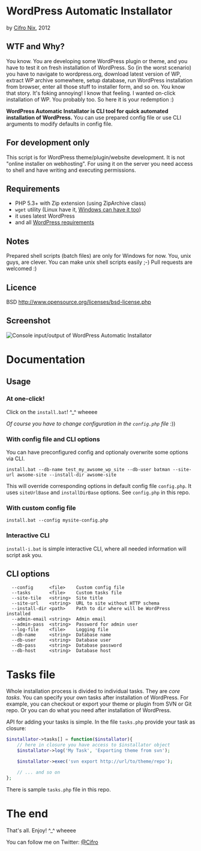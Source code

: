 # WordPress Automatic Installator
by [Cifro Nix](http://cifro.uniquebyte.com), 2012

## WTF and Why?
You know. You are developing some WordPress plugin or theme, and you have to test it on fresh installation of WordPress. So (in the worst scenario) you have to navigate to wordpress.org, download latest version of WP, extract WP archive somewhere, setup database, run WordPress installation from browser, enter all those stuff to installer form, and so on. You know that story. It's foking annoying! I know that feeling. I wanted on-click installation of WP. You probably too. So here it is your redemption :)

**WordPress Automatic Installator is CLI tool for quick automated installation of WordPress.** You can use prepared config file or use CLI arguments to modify defaults in config file.

## For development only
This script is for WordPress theme/plugin/website development. It is not "online installer on webhosting". For using it on the server you need access to shell and have writing and executing permissions.

## Requirements
* PHP 5.3+ with Zip extension (using ZipArchive class)
* `wget` utility (Linux have it, [Windows can have it too](http://downloads.sourceforge.net/gnuwin32/wget-1.11.4-1-setup.exe))
* it uses latest WordPress
* and all [WordPress requirements](http://wordpress.org/about/requirements/)

## Notes
Prepared shell scripts (batch files) are only for Windows for now. You, unix guys, are clever. You can make unix shell scripts easily ;-)
Pull requests are welcomed :)

## Licence
BSD http://www.opensource.org/licenses/bsd-license.php


## Screenshot

![Console input/output of WordPress Automatic Installator](http://files.ukaz.at/images/full/2qr.png)

# Documentation

## Usage

### At one-click!
Click on the `install.bat`! ^_^ wheeee

*Of course you have to change configuration in the `config.php` file* :))

### With config file and CLI options
You can have preconfigured config and optionaly overwrite some options via CLI.

`install.bat --db-name test_my_awsome_wp_site --db-user batman --site-url awsome-site --install-dir awsome-site`

This will override corresponding options in default config file `config.php`. It uses `siteUrlBase` and `installDirBase` options. See `config.php` in this repo.

### With custom config file

`install.bat --config mysite-config.php`

### Interactive CLI

`install-i.bat` is simple interactive CLI, where all needed information will script ask you.


## CLI options
```
  --config      <file>    Custom config file
  --tasks       <file>    Custom tasks file
  --site-tile   <string>  Site title
  --site-url    <string>  URL to site without HTTP schema
  --install-dir <path>    Path to dir where will be WordPress installed
  --admin-email <string>  Admin email
  --admin-pass  <string>  Password for admin user
  --log-file    <file>    Logging file
  --db-name     <string>  Database name
  --db-user     <string>  Database user
  --db-pass     <string>  Database password
  --db-host     <string>  Database host
```

# Tasks file

Whole installation process is divided to individual tasks. They are *core tasks*. You can specify your own tasks after installation of WordPress. For example, you can checkout or export your theme or plugin from SVN or Git repo. Or you can do what you need after installation of WordPress.

API for adding your tasks is simple. In the file `tasks.php` provide your task as closure:

```php
$installator->tasks[] = function($installator){
	// here in closure you have access to $installator object
	$installator->log('My Task', 'Exporting theme from svn');

	$installator->exec('svn export http://url/to/theme/repo');

	// ... and so on
};
```

There is sample `tasks.php` file in this repo.

# The end
That's all. Enjoy!  ^_^ wheeee

You can follow me on Twitter: [@Cifro](http://twitter.com/Cifro)